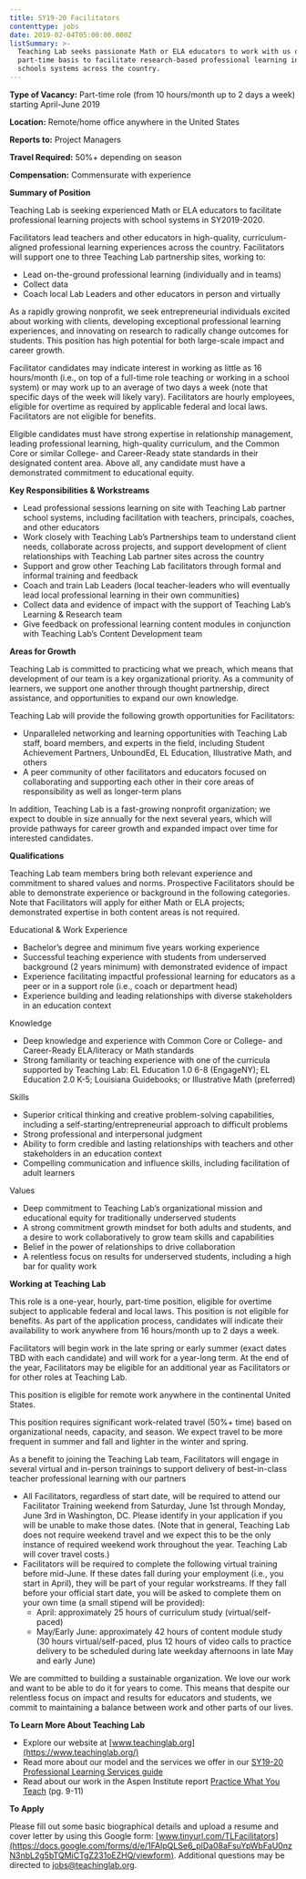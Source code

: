 ```yaml
---
title: SY19-20 Facilitators
contenttype: jobs
date: 2019-02-04T05:00:00.000Z
listSummary: >-
  Teaching Lab seeks passionate Math or ELA educators to work with us on a
  part-time basis to facilitate research-based professional learning in diverse
  schools systems across the country.
---
```

**Type of Vacancy:** Part-time role (from 10 hours/month up to 2 days a week) starting April-June 2019  

**Location:** Remote/home office anywhere in the United States

**Reports to:** Project Managers 

**Travel Required:** 50%+ depending on season

**Compensation:** Commensurate with experience 

**Summary of Position**

Teaching Lab is seeking experienced Math or ELA educators to facilitate professional learning projects with school systems in SY2019-2020. 

Facilitators lead teachers and other educators in high-quality, curriculum-aligned professional learning experiences across the country. Facilitators will support one to three Teaching Lab partnership sites, working to:

* Lead on-the-ground professional learning (individually and in teams)
* Collect data
* Coach local Lab Leaders and other educators in person and virtually

As a rapidly growing nonprofit, we seek entrepreneurial individuals excited about working with clients, developing exceptional professional learning experiences, and innovating on research to radically change outcomes for students. This position has high potential for both large-scale impact and career growth.

Facilitator candidates may indicate interest in working as little as 16 hours/month (i.e., on top of a full-time role teaching or working in a school system) or may work up to an average of two days a week (note that specific days of the week will likely vary). Facilitators are hourly employees, eligible for overtime as required by applicable federal and local laws. Facilitators are not eligible for benefits. 

Eligible candidates must have strong expertise in relationship management, leading professional learning, high-quality curriculum, and the Common Core or similar College- and Career-Ready state standards in their designated content area. Above all, any candidate must have a demonstrated commitment to educational equity.

**Key Responsibilities & Workstreams**

* Lead professional sessions learning on site with Teaching Lab partner school systems, including facilitation with teachers, principals, coaches, and other educators
* Work closely with Teaching Lab’s Partnerships team to understand client needs, collaborate across projects, and support development of client relationships with Teaching Lab partner sites across the country
* Support and grow other Teaching Lab facilitators through formal and informal training and feedback
* Coach and train Lab Leaders (local teacher-leaders who will eventually lead local professional learning in their own communities)
* Collect data and evidence of impact with the support of Teaching Lab’s Learning & Research team
* Give feedback on professional learning content modules in conjunction with Teaching Lab’s Content Development team

**Areas for Growth**

Teaching Lab is committed to practicing what we preach, which means that development of our team is a key organizational priority. As a community of learners, we support one another through thought partnership, direct assistance, and opportunities to expand our own knowledge. 

Teaching Lab will provide the following growth opportunities for Facilitators:

* Unparalleled networking and learning opportunities with Teaching Lab staff, board members, and experts in the field, including Student Achievement Partners, UnboundEd, EL Education, Illustrative Math, and others
* A peer community of other facilitators and educators focused on collaborating and supporting each other in their core areas of responsibility as well as longer-term plans 

In addition, Teaching Lab is a fast-growing nonprofit organization; we expect to double in size annually for the next several years, which will provide pathways for career growth and expanded impact over time for interested candidates.  

**Qualifications**

Teaching Lab team members bring both relevant experience and commitment to shared values and norms. Prospective Facilitators should be able to demonstrate experience or background in the following categories. Note that Facilitators will apply for either Math or ELA projects; demonstrated expertise in both content areas is not required.

Educational & Work Experience

* Bachelor’s degree and minimum five years working experience 
* Successful teaching experience with students from underserved background (2 years minimum) with demonstrated evidence of impact
* Experience facilitating impactful professional learning for educators as a peer or in a support role (i.e., coach or department head)
* Experience building and leading relationships with diverse stakeholders in an education context

Knowledge 

* Deep knowledge and experience with Common Core or College- and Career-Ready ELA/literacy or Math standards
* Strong familiarity or teaching experience with one of the curricula supported by Teaching Lab: EL Education 1.0 6-8 (EngageNY); EL Education 2.0 K-5; Louisiana Guidebooks; or Illustrative Math (preferred)

Skills

* Superior critical thinking and creative problem-solving capabilities, including a self-starting/entrepreneurial approach to difficult problems
* Strong professional and interpersonal judgment 
* Ability to form credible and lasting relationships with teachers and other stakeholders in an education context 
* Compelling communication and influence skills, including facilitation of adult learners 

Values

* Deep commitment to Teaching Lab’s organizational mission and educational equity for traditionally underserved students
* A strong commitment growth mindset for both adults and students, and a desire to work collaboratively to grow team skills and capabilities 
* Belief in the power of relationships to drive collaboration
* A relentless focus on results for underserved students, including a high bar for quality work

**Working at Teaching Lab**

This role is a one-year, hourly, part-time position, eligible for overtime subject to applicable federal and local laws. This position is not eligible for benefits. As part of the application process, candidates will indicate their availability to work anywhere from 16 hours/month up to 2 days a week.

Facilitators will begin work in the late spring or early summer (exact dates TBD with each candidate) and will work for a year-long term. At the end of the year, Facilitators may be eligible for an additional year as Facilitators or for other roles at Teaching Lab. 

This position is eligible for remote work anywhere in the continental United States. 

This position requires significant work-related travel (50%+ time) based on organizational needs, capacity, and season. We expect travel to be more frequent in summer and fall and lighter in the winter and spring. 

As a benefit to joining the Teaching Lab team, Facilitators will engage in several virtual and in-person trainings to support delivery of best-in-class teacher professional learning with our partners

* All Facilitators, regardless of start date, will be required to attend our Facilitator Training weekend from Saturday, June 1st through Monday, June 3rd in Washington, DC. Please identify in your application if you will be unable to make those dates. (Note that in general, Teaching Lab does not require weekend travel and we expect this to be the only instance of required weekend work throughout the year. Teaching Lab will cover travel costs.)
* Facilitators will be required to complete the following virtual training before mid-June. If these dates fall during your employment (i.e., you start in April), they will be part of your regular workstreams. If they fall before your official start date, you will be asked to complete them on your own time (a small stipend will be provided):
  * April: approximately 25 hours of curriculum study (virtual/self-paced)
  * May/Early June: approximately 42 hours of content module study (30 hours virtual/self-paced, plus 12 hours of video calls to practice delivery to be scheduled during late weekday afternoons in late May and early June)

We are committed to building a sustainable organization. We love our work and want to be able to do it for years to come. This means that despite our relentless focus on impact and results for educators and students, we commit to maintaining a balance between work and other parts of our lives.

**To Learn More About Teaching Lab**

* Explore our website at [www.teachinglab.org](https://www.teachinglab.org/)
* Read more about our model and the services we offer in our [SY19-20 Professional Learning Services guide](https://www.dropbox.com/s/tbolveueiy4kbbg/SY19-20%20Teaching%20Lab%20Professional%20Learning%20Services.pdf?dl=0)
* Read about our work in the Aspen Institute report [Practice What You Teach](https://assets.aspeninstitute.org/content/uploads/2017/04/Practice-What-You-Teach.pdf) (pg. 9-11)

**To Apply**

Please fill out some basic biographical details and upload a resume and cover letter by using this Google form: [www.tinyurl.com/TLFacilitators](https://docs.google.com/forms/d/e/1FAIpQLSe6_plDa08aFsuYpWbFaU0nzN3nbL2g5bTQMiCTgZ231oEZHQ/viewform). Additional questions may be directed to jobs@teachinglab.org.
